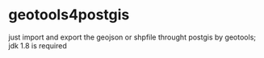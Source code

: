 # geotools4postgis
just import and  export the  geojson or shpfile throught postgis by geotools; jdk 1.8 is required
